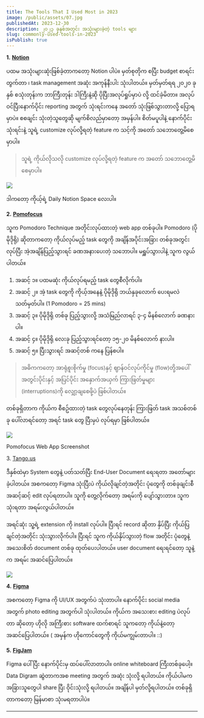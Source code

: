 ```yaml
---
title: The Tools That I Used Most in 2023
image: /public/assets/07.jpg
publishedAt: 2023-12-30
description: ၂၀၂၃ ခုနှစ်အတွင်း အသုံးများခဲ့တဲ့ tools များ
slug: commonly-used-tools-in-2023
isPublish: true
---
```

**1.** [**Notion**](https://www.notion.so/)

ပထမ အသုံးများဆုံးဖြစ်ခဲ့တာကတော့ Notion ပါပဲ။ မှတ်စုတိုက စပြီး budget စာရင်းတွက်တာ ၊ task management အဆုံး အကုန်နီးပါး သုံးပါတယ်။ မှတ်မှတ်ရရ ၂၀၂၀ ခုနှစ် စသုံးတုန်းက ဘာကြီးတုန်း ဒါကြီးနဲ့ဆို ပိုပြီးအလုပ်ရှုပ်မှာပဲ လို့ ထင်ခဲ့မိတာ။ အလုပ်ဝင်ပြီးနောက်ပိုင်း reporting အတွက် သုံးရင်းကနေ အတော် သုံးဖြစ်သွားတာလို့ ပြောရမှာပဲ။ စစချင်း သုံးတဲ့သူတွေဆို မျက်စိလည်မှာတော့ အမှန်ပါ။ စိတ်မပူပါနဲ့ နောက်ပိုင်း သုံးရင်းနဲ့ သူရဲ့ customize လုပ်လို့ရတဲ့ feature က သင့်ကို အတော် သဘောတွေ့မိစေမှာပါ။

> သူရဲ့ ကိုယ်လိုသလို customize လုပ်လို့ရတဲ့ feature က အတော် သဘောတွေ့မိစေမှာပါ။

![](https://miro.medium.com/v2/resize:fit:560/1*mdj2CsFXXhKpLbrD4-h9HQ.png)

ဒါကတော့ ကိုယ့်ရဲ့ Daily Notion Space လေးပါ။

**2.** [**Pomofocus**](https://pomofocus.io/)

သူက Pomodoro Technique အတိုင်းလုပ်ထားတဲ့ web app တစ်ခုပါ။ Pomodoro (ပိုမိုဒိုရို) ဆိုတာကတော့ ကိုယ်လုပ်မည့် task တွေကို အချိန်အပိုင်းအခြား တစ်ခုအတွင်း လုပ်ပြီး အဲ့အချိန်ပြည့်သွားရင် ခဏအနားပေးတဲ့ သဘောပါ။ မရှူပ်သွားပါနဲ့ သူက လွယ်ပါတယ်။

1. အဆင့် ၁။ ပထမဆုံး ကိုယ်လုပ်ရမည့် task တွေစီလိုက်ပါ။
2. အဆင့် ၂။ အဲ့ task တွေကို ကိုယ့်အနေနဲ့ ပိုမိုဒိုရို ဘယ်နှခုလောက် ပေးရမလဲ သတ်မှတ်ပါ။ (1 Pomodoro = 25 mins)
3. အဆင့် ၃။ ပိုမိုဒိုရို တစ်ခု ပြည့်သွားလို့ အသံမြည်လာရင် ၃-၄ မိနစ်လောက် ခဏနားပါ။
4. အဆင့် ၄။ ပိုမိုဒိုရို လေးခု ပြည့်သွားရင်တော့ ၁၅-၂၀ မိနစ်လောက် နားပါ။
5. အဆင့် ၅။ ပြီးသွားရင် အဆင့်တစ် ကနေ ပြန်စပါ။

> အဓိကကတော့ အာရုံစူးစိုက်မှု (focus)နှင့် ဈာန်ဝင်လုပ်ကိုင်မှု (flow)တို့အပေါ် အတွင်းပိုင်းနှင့် အပြင်ပိုင်း အနှောက်အယှက် ကြားဖြတ်မှုများ (interruptions)ကို လျှော့ချစေဖို့ပဲ ဖြစ်ပါတယ်။

တစ်ခုရှိတာက ကိုယ်က စီစဥ်ထားတဲ့ task တွေလုပ်နေတုန်း ကြားဖြတ် task အသစ်တစ်ခု ပေါ်လာရင်တော့ အရင် task တွေ ပြီးမှပဲ လုပ်ရမှာ ဖြစ်ပါတယ်။

![](https://miro.medium.com/v2/resize:fit:560/1*OIgmhGVzSx6X4l-a9QAv7w.png)

Pomofocus Web App Screenshot

3. [Tango.us](https://www.tango.us/)

ဒီနှစ်ထဲမှာ System တွေနဲ့ ပတ်သတ်ပြီး End-User Document ရေးရတာ အတော်များခဲ့ပါတယ်။ အစကတော့ Figma သုံးပြီးပဲ ကိုယ်လိုချင်တဲ့အတိုင်း ပုံတွေကို တစ်ခုချင်းစီ အဆင့်ဆင့် edit လုပ်ရတာပါ။ သူကို တွေ့လိုက်တော့ အရမ်းကို ပျော်သွားတာ။ သူက သုံးရတာ အရမ်းလွယ်ပါတယ်။

အရင်ဆုံး သူ့ရဲ့ extension ကို install လုပ်ပါ။ ပြီးရင် record ဆိုတာ နှိပ်ပြီး ကိုယ်ပြချင်တဲ့အတိုင်း သုံးသွားလိုက်ပါ။ ပြီးရင် သူက ကိုယ်နှိပ်သွားတဲ့ flow အတိုင်း ပုံတွေနဲ့ အသေးစိတ် document တစ်ခု ထုတ်ပေးပါတယ်။ user document ရေးရင်တော့ သူနဲ့က အရမ်း အဆင်ပြေပါတယ်။

![](https://miro.medium.com/v2/resize:fit:560/1*Nc2enLFX7heLT526dWeUFA.png)

**4.** [**Figma**](https://figma.com/)

အစကတော့ Figma ကို UI/UX အတွက်ပဲ သုံးတာပါ။ နောက်ပိုင်း social media အတွက် photo editing အတွက်ပါ သုံးပါတယ်။ ကိုယ်က အသေးစား editing ပဲလုပ်တာ ဆိုတော့ ဟိုလို အကြီးစား software ထက်စာရင် သူကတော့ ကိုယ်နဲ့တော့ အဆင်ပြေပါတယ်။ ( အမှန်က ဟိုကောင်တွေကို ကိုယ်မကျွမ်းတာပါ။ ::)

**5.** [**FigJam**](https://figma.com/)

Figma ပေါ်ပြီး နောက်ပိုင်းမှ ထပ်ပေါ်လာတာပါ။ online whiteboard ကြီးတစ်ခုပေါ့။ Data Digram ဆွဲတာကအစ meeting အတွက် အဆုံး သုံးလို့ ရပါတယ်။ ကိုယ်ပါမက အခြားသူတွေပါ share ပြီး ဝိုင်းသုံးလို့ ရပါတယ်။ အချိန်ပါ မှတ်လို့ရပါတယ်။ တစ်ခုရှိတာကတော့ မြန်မာစာ သုံးမရတာပါပဲ။

---